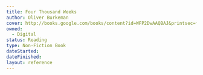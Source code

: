 ```yaml
---
title: Four Thousand Weeks
author: Oliver Burkeman
cover: http://books.google.com/books/content?id=WFP2DwAAQBAJ&printsec=frontcover&img=1&zoom=1&edge=curl&source=gbs_api
owned:
  - Digital
status: Reading
type: Non-Fiction Book
dateStarted: 
dateFinished: 
layout: reference
---
```

